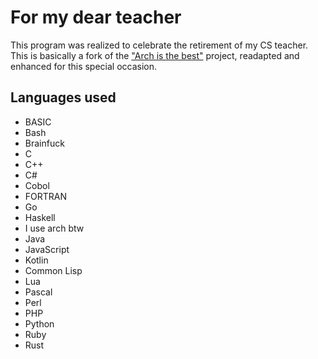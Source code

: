 # For my dear teacher

This program was realized to celebrate the retirement of my CS teacher.
This is basically a fork of the ["Arch is the best"](https://wiki.archlinux.org/title/Arch_is_the_best) project, readapted and enhanced for this special occasion.

## Languages used

- BASIC
- Bash
- Brainfuck
- C
- C++
- C#
- Cobol
- FORTRAN
- Go
- Haskell
- I use arch btw
- Java
- JavaScript
- Kotlin
- Common Lisp
- Lua
- Pascal
- Perl
- PHP
- Python
- Ruby
- Rust
